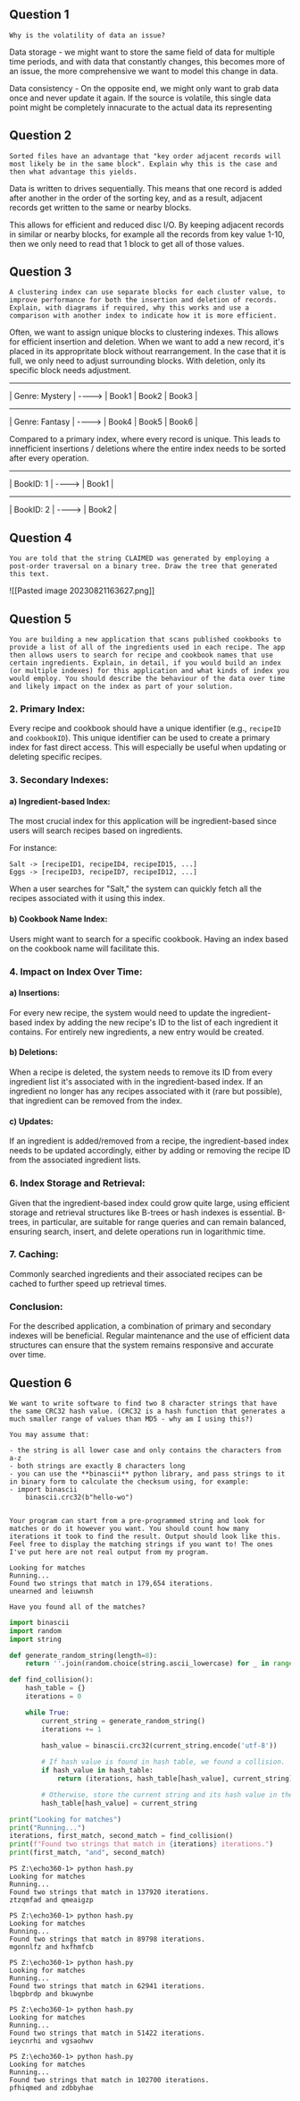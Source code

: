 ## Question 1

```
Why is the volatility of data an issue?
```

Data storage - we might want to store the same field of data for multiple time periods, and with data that constantly changes, this becomes more of an issue, the more comprehensive we want to model this change in data.

Data consistency - On the opposite end, we might only want to grab data once and never update it again. If the source is volatile, this single data point might be completely innacurate to the actual data its representing

## Question 2

```
Sorted files have an advantage that "key order adjacent records will most likely be in the same block". Explain why this is the case and then what advantage this yields.
```


Data is written to drives sequentially. This means that one record is added after another in the order of the sorting key, and as a result, adjacent records get written to the same or nearby blocks. 

This allows for efficient and reduced disc I/O. By keeping adjacent records in similar or nearby blocks, for example all the records from key value 1-10, then we only need to read that 1 block to get all of those values. 


## Question 3 

```
A clustering index can use separate blocks for each cluster value, to improve performance for both the insertion and deletion of records. Explain, with diagrams if required, why this works and use a comparison with another index to indicate how it is more efficient.
```

Often, we want to assign unique blocks to clustering indexes. This allows for efficient insertion and deletion. When we want to add a new record, it's placed in its appropritate block without rearrangement. In the case that it is full, we only need to adjust surrounding blocks. With deletion, only its specific block needs adjustment. 

-------------------------       -------------------------
|  Genre: Mystery    |  ---->  | Book1 | Book2 | Book3 |
-------------------------       -------------------------
|  Genre: Fantasy    |  ---->  | Book4 | Book5 | Book6 |

Compared to a primary index, where every record is unique. This leads to innefficient insertions / deletions where the entire index needs to be sorted after every operation. 

-------------------------       -------------------------
|  BookID: 1         |  ---->  | Book1 |
-------------------------       -------------------------
|  BookID: 2         |  ---->  | Book2 |


## Question 4 

```
You are told that the string CLAIMED was generated by employing a post-order traversal on a binary tree. Draw the tree that generated this text.
```

![[Pasted image 20230821163627.png]]

## Question 5

```
You are building a new application that scans published cookbooks to provide a list of all of the ingredients used in each recipe. The app then allows users to search for recipe and cookbook names that use certain ingredients. Explain, in detail, if you would build an index (or multiple indexes) for this application and what kinds of index you would employ. You should describe the behaviour of the data over time and likely impact on the index as part of your solution.
```
### 2. Primary Index:
Every recipe and cookbook should have a unique identifier (e.g., `recipeID` and `cookbookID`). This unique identifier can be used to create a primary index for fast direct access. This will especially be useful when updating or deleting specific recipes.

### 3. Secondary Indexes:

#### a) Ingredient-based Index:
The most crucial index for this application will be ingredient-based since users will search recipes based on ingredients.

For instance:
```
Salt -> [recipeID1, recipeID4, recipeID15, ...]
Eggs -> [recipeID3, recipeID7, recipeID12, ...]
```

When a user searches for "Salt," the system can quickly fetch all the recipes associated with it using this index.

#### b) Cookbook Name Index:
Users might want to search for a specific cookbook. Having an index based on the cookbook name will facilitate this.

### 4. Impact on Index Over Time:

#### a) Insertions:
For every new recipe, the system would need to update the ingredient-based index by adding the new recipe's ID to the list of each ingredient it contains. For entirely new ingredients, a new entry would be created.

#### b) Deletions:
When a recipe is deleted, the system needs to remove its ID from every ingredient list it's associated with in the ingredient-based index. If an ingredient no longer has any recipes associated with it (rare but possible), that ingredient can be removed from the index.

#### c) Updates:
If an ingredient is added/removed from a recipe, the ingredient-based index needs to be updated accordingly, either by adding or removing the recipe ID from the associated ingredient lists.

### 6. Index Storage and Retrieval:
Given that the ingredient-based index could grow quite large, using efficient storage and retrieval structures like B-trees or hash indexes is essential. B-trees, in particular, are suitable for range queries and can remain balanced, ensuring search, insert, and delete operations run in logarithmic time.

### 7. Caching:
Commonly searched ingredients and their associated recipes can be cached to further speed up retrieval times.

### Conclusion:
For the described application, a combination of primary and secondary indexes will be beneficial. Regular maintenance and the use of efficient data structures can ensure that the system remains responsive and accurate over time.

## Question 6

```
We want to write software to find two 8 character strings that have the same CRC32 hash value. (CRC32 is a hash function that generates a much smaller range of values than MD5 - why am I using this?) 

You may assume that:

- the string is all lower case and only contains the characters from a-z
- both strings are exactly 8 characters long
- you can use the **binascii** python library, and pass strings to it in binary form to calculate the checksum using, for example:
- import binascii  
    binascii.crc32(b"hello-wo")
    

Your program can start from a pre-programmed string and look for matches or do it however you want. You should count how many iterations it took to find the result. Output should look like this. Feel free to display the matching strings if you want to! The ones I've put here are not real output from my program.

Looking for matches  
Running...  
Found two strings that match in 179,654 iterations.  
unearned and leiuwnsh 

Have you found all of the matches?
```

```python
import binascii
import random
import string

def generate_random_string(length=8):
    return ''.join(random.choice(string.ascii_lowercase) for _ in range(length))

def find_collision():
    hash_table = {}
    iterations = 0

    while True:
        current_string = generate_random_string()
        iterations += 1
        
        hash_value = binascii.crc32(current_string.encode('utf-8'))

        # If hash value is found in hash table, we found a collision.
        if hash_value in hash_table:
            return (iterations, hash_table[hash_value], current_string)

        # Otherwise, store the current string and its hash value in the hash table.
        hash_table[hash_value] = current_string

print("Looking for matches")
print("Running...")
iterations, first_match, second_match = find_collision()
print(f"Found two strings that match in {iterations} iterations.")
print(first_match, "and", second_match)
```

```shell
PS Z:\echo360-1> python hash.py
Looking for matches
Running...
Found two strings that match in 137920 iterations.
ztzqmfad and qmeaigzp

PS Z:\echo360-1> python hash.py
Looking for matches
Running...
Found two strings that match in 89798 iterations.
mgonnlfz and hxfhmfcb

PS Z:\echo360-1> python hash.py
Looking for matches
Running...
Found two strings that match in 62941 iterations.
lbqpbrdp and bkuwynbe

PS Z:\echo360-1> python hash.py
Looking for matches
Running...
Found two strings that match in 51422 iterations.
ieycnrhi and vgsaohwv

PS Z:\echo360-1> python hash.py
Looking for matches
Running...
Found two strings that match in 102700 iterations.
pfhiqmed and zdbbyhae
```
